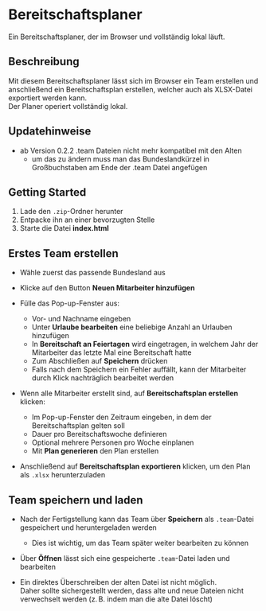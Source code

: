 # Bereitschaftsplaner

Ein Bereitschaftsplaner, der im Browser und vollständig lokal läuft.

## Beschreibung

Mit diesem Bereitschaftsplaner lässt sich im Browser ein Team erstellen und anschließend ein Bereitschaftsplan erstellen, welcher auch als XLSX-Datei exportiert werden kann.  
Der Planer operiert vollständig lokal.

## Updatehinweise

- ab Version 0.2.2 .team Dateien nicht mehr kompatibel mit den Alten
  -  um das zu ändern muss man das Bundeslandkürzel in Großbuchstaben am Ende der .team Datei angefügen

## Getting Started

1. Lade den `.zip`-Ordner herunter  
2. Entpacke ihn an einer bevorzugten Stelle  
3. Starte die Datei **index.html**

## Erstes Team erstellen

- Wähle zuerst das passende Bundesland aus
- Klicke auf den Button **Neuen Mitarbeiter hinzufügen**
- Fülle das Pop-up-Fenster aus:
  - Vor- und Nachname eingeben
  - Unter **Urlaube bearbeiten** eine beliebige Anzahl an Urlauben hinzufügen
  - In **Bereitschaft an Feiertagen** wird eingetragen, in welchem Jahr der Mitarbeiter das letzte Mal eine Bereitschaft hatte  
  - Zum Abschließen auf **Speichern** drücken  
  - Falls nach dem Speichern ein Fehler auffällt, kann der Mitarbeiter durch Klick nachträglich bearbeitet werden

- Wenn alle Mitarbeiter erstellt sind, auf **Bereitschaftsplan erstellen** klicken:
  - Im Pop-up-Fenster den Zeitraum eingeben, in dem der Bereitschaftsplan gelten soll  
  - Dauer pro Bereitschaftswoche definieren  
  - Optional mehrere Personen pro Woche einplanen  
  - Mit **Plan generieren** den Plan erstellen

- Anschließend auf **Bereitschaftsplan exportieren** klicken, um den Plan als `.xlsx` herunterzuladen

## Team speichern und laden

- Nach der Fertigstellung kann das Team über **Speichern** als `.team`-Datei gespeichert und heruntergeladen werden  
  - Dies ist wichtig, um das Team später weiter bearbeiten zu können

- Über **Öffnen** lässt sich eine gespeicherte `.team`-Datei laden und bearbeiten

- Ein direktes Überschreiben der alten Datei ist nicht möglich.  
  Daher sollte sichergestellt werden, dass alte und neue Dateien nicht verwechselt werden (z. B. indem man die alte Datei löscht)
